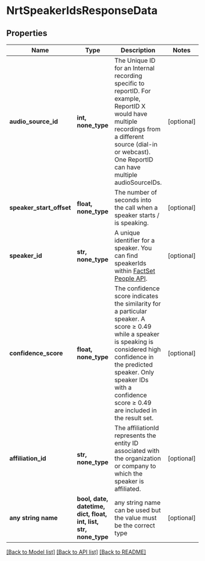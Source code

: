 # NrtSpeakerIdsResponseData


## Properties
Name | Type | Description | Notes
------------ | ------------- | ------------- | -------------
**audio_source_id** | **int, none_type** | The Unique ID for an Internal recording specific to reportID. For example, ReportID X would have multiple recordings from a different source (dial-in or webcast). One ReportID can have multiple audioSourceIDs. | [optional] 
**speaker_start_offset** | **float, none_type** | The number of seconds into the call when a speaker starts / is speaking. | [optional] 
**speaker_id** | **str, none_type** | A unique identifier for a speaker. You can find speakerIds within [FactSet People API](https://developer.factset.com/api-catalog/factset-people-api).  | [optional] 
**confidence_score** | **float, none_type** | The confidence score indicates the similarity for a particular speaker.  A score ≥ 0.49 while a speaker is speaking is considered high confidence in the predicted speaker.  Only speaker IDs with a confidence score ≥ 0.49 are included in the result set. | [optional] 
**affiliation_id** | **str, none_type** | The affiliationId represents the entity ID associated with the organization or company to which the speaker is affiliated. | [optional] 
**any string name** | **bool, date, datetime, dict, float, int, list, str, none_type** | any string name can be used but the value must be the correct type | [optional]

[[Back to Model list]](../README.md#documentation-for-models) [[Back to API list]](../README.md#documentation-for-api-endpoints) [[Back to README]](../README.md)


